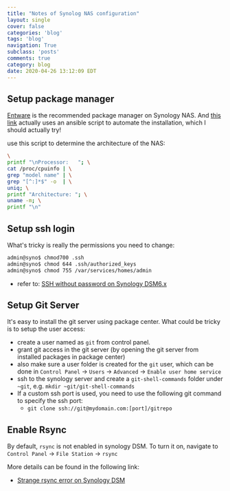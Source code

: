 ```yaml
---
title: "Notes of Synolog NAS configuration"
layout: single
cover: false
categories: 'blog'
tags: 'blog'
navigation: True
subclass: 'posts'
comments: true
category: blog
date: 2020-04-26 13:12:09 EDT
---
```


## Setup package manager

[Entware](https://github.com/Entware/Entware/wiki/Install-on-Synology-NAS) is the recommended package manager on Synology NAS. And [this link](https://www.eigenbahn.com/2020/04/29/synology-entware) actually uses an ansible script to automate the installation, which I should actually try!

use this script to determine the architecture of the NAS:

```bash
\
printf "\nProcessor:   "; \
cat /proc/cpuinfo | \
grep "model name" | \
grep "[^:]*$" -o  | \
uniq; \
printf "Architecture: "; \
uname -m; \
printf "\n"
```

## Setup ssh login

What's tricky is really the permissions you need to change:

```bash
admin@syno$ chmod700 .ssh
admin@syno$ chmod 644 .ssh/authorized_keys
admin@syno$ chmod 755 /var/services/homes/admin
```

- refer to: [SSH without password on Synology DSM6.x](http://www.cesareriva.com/ssh-without-password-on-synology-dsm6-x/)

## Setup Git Server

It's easy to install the git server using package center. What could be tricky is to setup the user access:

- create a user named as `git` from control panel.
- grant git access in the git server (by opening the git server from installed packages in package center)
- also make sure a user folder is created for the `git` user, which can be done in `Control Panel` -> `Users` -> `Advanced` -> `Enable user home service`
- ssh to the synology server and create a `git-shell-commands` folder under  `~git`, e.g. `mkdir ~git/git-shell-commands`
- If a custom ssh port is used, you need to use the following git command to specify the ssh port:
  - `git clone ssh://git@mydomain.com:[port]/gitrepo`

## Enable Rsync

By default, `rsync` is not enabled in synology DSM. To turn it on, navigate to `Control Panel` -> `File Station` -> `rsync`

More details can be found in the following link:

- [Strange rsync error on Synology DSM](https://www.going-flying.com/blog/strange-rsync-error-on-synology-dsm.html)
